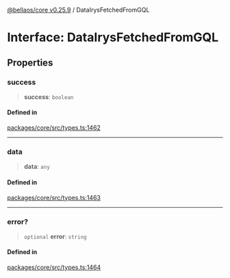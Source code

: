 [@bellaos/core v0.25.9](../index.md) / DataIrysFetchedFromGQL

# Interface: DataIrysFetchedFromGQL

## Properties

### success

> **success**: `boolean`

#### Defined in

[packages/core/src/types.ts:1462](https://github.com/bellaOS/bella/blob/main/packages/core/src/types.ts#L1462)

***

### data

> **data**: `any`

#### Defined in

[packages/core/src/types.ts:1463](https://github.com/bellaOS/bella/blob/main/packages/core/src/types.ts#L1463)

***

### error?

> `optional` **error**: `string`

#### Defined in

[packages/core/src/types.ts:1464](https://github.com/bellaOS/bella/blob/main/packages/core/src/types.ts#L1464)
